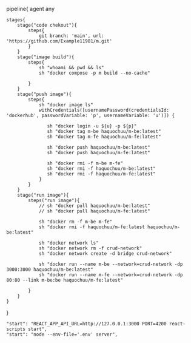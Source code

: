 pipeline{
    agent any
    
    stages{
        stage("code chekout"){
            steps{
                git branch: 'main', url: 'https://github.com/Example11981/m.git'
            }
        }
        stage("image build"){
            steps{
                sh "whoami && pwd && ls"
                sh "docker compose -p m build --no-cache"
                
            }
        }
        stage("push image"){
            steps{
                sh "docker image ls"
                withCredentials([usernamePassword(credentialsId: 'dockerhub', passwordVariable: 'p', usernameVariable: 'u')]) {
                   
                   sh "docker login -u ${u} -p ${p}"
                   sh "docker tag m-be haquochuu/m-be:latest"
                   sh "docker tag m-fe haquochuu/m-fe:latest"
                   
                   sh "docker push haquochuu/m-be:latest"
                   sh "docker push haquochuu/m-fe:latest"
                   
                   sh "docker rmi -f m-be m-fe"
                   sh "docker rmi -f haquochuu/m-be:latest"
                   sh "docker rmi -f haquochuu/m-fe:latest"
                }
            }
        }
        stage("run image"){
            steps("run image"){
                // sh "docker pull haquochuu/m-be:latest"
                // sh "docker pull haquochuu/m-fe:latest"
                
                sh "docker rm -f m-be m-fe"
                sh "docker rmi -f haquochuu/m-fe:latest haquochuu/m-be:latest"
                
                sh "docker network ls"
                sh "docker network rm -f crud-network"
                sh "docker network create -d bridge crud-network"
                
                sh "docker run --name m-be --network=crud-network -dp 3000:3000 haquochuu/m-be:latest"
                sh "docker run --name m-fe --network=crud-network -dp 80:80 --link m-be:be haquochuu/m-fe:latest"

            }
        }
    }
}

    "start": "REACT_APP_API_URL=http://127.0.0.1:3000 PORT=4200 react-scripts start",
    "start": "node --env-file='.env' server",

